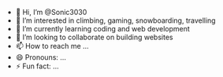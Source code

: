 - 👋 Hi, I’m @Sonic3030
- 👀 I’m interested in climbing, gaming, snowboarding, travelling
- 🌱 I’m currently learning coding and web development
- 💞️ I’m looking to collaborate on building websites
- 📫 How to reach me ...
- 😄 Pronouns: ...
- ⚡ Fun fact: ...

<!---
Sonic3030/Sonic3030 is a ✨ special ✨ repository because its `README.md` (this file) appears on your GitHub profile.
You can click the Preview link to take a look at your changes.
--->
